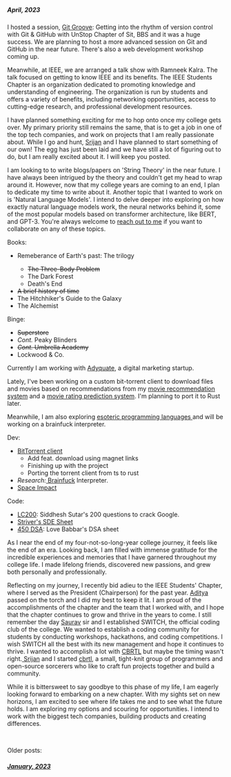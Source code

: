 
<h5>April, 2023</h5>
<p>
                        I hosted a session, <a
                            href="https://www.linkedin.com/posts/anubhabpatnaik0530_git-groove-getting-into-the-rhythm-of-version-activity-7050527332519862272-jniz?utm_source=share&utm_medium=member_desktop">
                            Git Groove</a>: Getting into the rhythm of version control with Git & GitHub with UnStop
                        Chapter of Sit, BBS and it was a huge success.
                        We are planning to host a more advanced session on Git and GitHub in the near future. There's
                        also a web development workshop coming up.
                    </p>
                    <p>
                        Meanwhile, at IEEE, we are arranged a talk show with Ramneek
                        Kalra. The talk focused on getting to know IEEE and its benefits. The IEEE Students Chapter is
                        an organization dedicated to promoting knowledge and understanding of engineering. The
                        organization is run by students and offers a variety of benefits, including networking
                        opportunities, access to cutting-edge research, and professional development resources.
                    </p>
                    <p>
                        I have planned something exciting for me to hop onto once my college gets over. My primary
                        priority still remains the same, that is to get a job in one of the top tech companies, and work
                        on projects that I am really passionate about. While I go and hunt, <a
                            href="https://injuly.in">Srijan</a> and I have planned to start something of our own! The
                        egg has just been laid and we have still a lot of figuring out to do, but I am really excited
                        about it. I will keep you posted.
                    </p>
                    <p>
                        I am looking to to write blogs/papers on 'String Theory' in the near future. I have always been
                        intrigued by the theory and couldn't get my head to wrap around it.
                        However, now that my college years are coming to an end, I plan to dedicate my time to write
                        about it.
                        Another topic that I wanted to work on is 'Natural Language Models'. I intend to delve deeper
                        into exploring on how exactly natural language models work, the neural networks behind it, some
                        of the most popular models based on transformer architecture, like BERT, and GPT-3. You're
                        always welcome to <a href="mailto:anubhabr50@gmail.com"> reach out to me</a> if you want to
                        collaborate on any of these topics.
                    </p>
                    <p>
                        Books:
                    <ul>
                        <li> Remeberance of Earth's past: The trilogy</li>
                        <ul>
                            <s>
                                <li> The Three-Body Problem</li>
                            </s>
                            <!-- <s> -->
                            <li> The Dark Forest</li>
                            <!-- </s> -->
                            <!-- <s> -->
                            <li> Death's End</li>
                            <!-- </s> -->
                        </ul>
                        <s>
                            <li> A brief history of time</li>
                        </s>
                        <li> The Hitchhiker's Guide to the Galaxy</li>
                        <li> The Alchemist</li>
                    </ul>
                    </p>
                    <p>
                        Binge:
                    <ul>
                        <s>
                            <li>Superstore</li>
                        </s>
                        <li> <i>Cont.</i> Peaky Blinders</li>
                        <s>
                            <li><i>Cont.</i> Umbrella Academy</li>
                        </s>
                        <li>
                            Lockwood & Co.
                        </li>
                    </ul>
                    </p>
                    <p>
                        Currently I am working with <a href="https://adyquate.com">Adyquate</a>, a digital marketing
                        startup.
                    </p>
                    <p>
                        Lately, I've been working on a custom bit-torrent client to download files and movies based on
                        recommendations from my <a target="_blank" id="mvr"
                            href="https://github.com/fuzzymfx/Movie-recommendation">movie recommendation system</a> and
                        a
                        <a target="_blank" id="mvrp" href="https://github.com/fuzzymfx/Movie-rating-prediction">movie
                            rating prediction
                            system</a>. I'm planning to port it to Rust later.
                    </p>
                    <p>
                        Meanwhile, I am also exploring <a target="_blank" id="esolang"
                            href="https://en.wikipedia.org/wiki/Esoteric_programming_language">
                            esoteric programming languages
                        </a> and will be working on a brainfuck interpreter.
                    </p>
                    <p>
                        Dev:
                    <ul>
                        <li>
                            <a href=" https://github.com/fuzzymfx/bittorrent-client ">BitTorrent client</a>
                            <ul>
                                <li>Add feat. download using magnet links</li>
                                <li>Finishing up with the project</li>
                                <li>Porting the torrent client from ts to rust</li>
                            </ul>
                        </li>
                        <li>
                            <i>Research:</i><a href="https://en.wikipedia.org/wiki/Brainfuck">
                                Brainfuck</a> Interpreter.
                        </li>
                        <li><a href="https://en.wikipedia.org/wiki/Space_Impact">Space Impact</a></li>
                    </ul>
                    </p>
                    <p>
                        Code:
                    <ul>
                        <li> <a
                                href="
      https://medium.com/@siddhism/how-i-prepared-for-google-0-leetcode-questions-to-200-questions-e37690ebce85 ">LC200</a>:
                            Siddhesh Sutar's 200 questions to crack Google. </li>
                        <li><a
                                href=" https://takeuforward.org/interviews/strivers-sde-sheet-top-coding-interview-problems/ ">
                                Striver's SDE Sheet</li></a>
                        <li> <a href="https://www.geeksforgeeks.org/dsa-sheet-by-love-babbar/">450 DSA</a>:
                            Love Babbar's DSA sheet
                        </li>
                    </ul>
                    </p>
                    <p>
                        As I near the end of my four-not-so-long-year college journey, it feels like the end of an era.
                        Looking back, I am filled with immense gratitude for the incredible experiences and memories
                        that I have
                        garnered throughout my college life. I made lifelong friends, discovered
                        new passions, and grew both personally and professionally.
                    </p>
                    <p>
                        Reflecting on my journey, I recently bid adieu to the IEEE Students' Chapter, where I served as
                        the
                        President (Chairperson) for the past year. <a
                            href="https://www.linkedin.com/in/aditya-viswabhusan/">Aditya</a> passed on the torch and I
                        did my best to keep it lit. I am proud of the
                        accomplishments of the chapter and the team that I worked with, and I hope that the chapter
                        continues to grow and thrive in the years to come. I still remember the day <a
                            href="https://www.linkedin.com/in/saurav-jha-4a01341b1/">Saurav</a> sir and I established
                        SWITCH, the official coding club of the college. We wanted to establish a coding community for
                        students by conducting workshops, hackathons, and
                        coding competitions. I wish SWITCH all the best with its new management and hope it continues to
                        thrive.
                        I wanted to accomplish a lot with <a href="https://cbrtl.github.io">CBRTL</a> but maybe the
                        timing wasn't right.<a href="https://injuly.in"> Srijan</a> and I started <a target="_blank"
                            href="https://cbrtl.github.io">cbrtl</a>, a small, tight-knit group of programmers and
                        open-source sorcerers who like to craft fun projects together and
                        build a community.
                    </p>
                    <p>
                        While it is bittersweet to say goodbye to this phase of my life, I am eagerly looking forward to
                        embarking on a new chapter. With my sights set on new horizons, I am excited to see where life
                        takes me and to see what the future holds. I am exploring my options and scouring for opportunities. I intend to work with the biggest tech
                        companies, building products and creating differences.
                    </p>
                    <br>
                    <p>
                        Older posts:
                    <ul style="
                            list-style: none;
                            padding-left: 0;
                    ">
                        <a href="/january23.html" class="link">
                            <h5> January, 2023</h5>
                        </a>
                    </ul>
                    </p>
